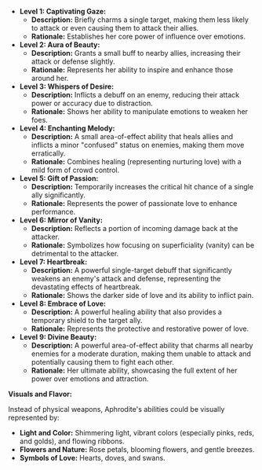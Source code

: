 - **Level 1: Captivating Gaze:**
    - **Description:** Briefly charms a single target, making them less likely to attack or even causing them to attack their allies.
    - **Rationale:** Establishes her core power of influence over emotions.
- **Level 2: Aura of Beauty:**
    - **Description:** Grants a small buff to nearby allies, increasing their attack or defense slightly.
    - **Rationale:** Represents her ability to inspire and enhance those around her.
- **Level 3: Whispers of Desire:**
    - **Description:** Inflicts a debuff on an enemy, reducing their attack power or accuracy due to distraction.
    - **Rationale:** Shows her ability to manipulate emotions to weaken her foes.
- **Level 4: Enchanting Melody:**
    - **Description:** A small area-of-effect ability that heals allies and inflicts a minor "confused" status on enemies, making them move erratically.
    - **Rationale:** Combines healing (representing nurturing love) with a mild form of crowd control.
- **Level 5: Gift of Passion:**
    - **Description:** Temporarily increases the critical hit chance of a single ally significantly.
    - **Rationale:** Represents the power of passionate love to enhance performance.
- **Level 6: Mirror of Vanity:**
    - **Description:** Reflects a portion of incoming damage back at the attacker.
    - **Rationale:** Symbolizes how focusing on superficiality (vanity) can be detrimental to the attacker.
- **Level 7: Heartbreak:**
    - **Description:** A powerful single-target debuff that significantly weakens an enemy's attack and defense, representing the devastating effects of heartbreak.
    - **Rationale:** Shows the darker side of love and its ability to inflict pain.
- **Level 8: Embrace of Love:**
    - **Description:** A powerful healing ability that also provides a temporary shield to the target ally.
    - **Rationale:** Represents the protective and restorative power of love.
- **Level 9: Divine Beauty:**
    - **Description:** A powerful area-of-effect ability that charms all nearby enemies for a moderate duration, making them unable to attack and potentially causing them to fight each other.
    - **Rationale:** Her ultimate ability, showcasing the full extent of her power over emotions and attraction.

**Visuals and Flavor:**

Instead of physical weapons, Aphrodite's abilities could be visually represented by:

- **Light and Color:** Shimmering light, vibrant colors (especially pinks, reds, and golds), and flowing ribbons.
- **Flowers and Nature:** Rose petals, blooming flowers, and gentle breezes.
- **Symbols of Love:** Hearts, doves, and swans.